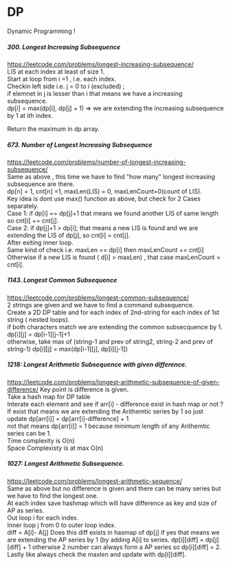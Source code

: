 # DP
Dynamic Programming !

##### 300. Longest Increasing Subsequence  
https://leetcode.com/problems/longest-increasing-subsequence/  
LIS at each index at least of size 1.  
Start at loop from i =1 , i.e. each index.  
Checkin left side i.e. j = 0 to i (excluded) ;  
if elemnet in j is lesser than i that means we have a increasing subsequence.  
dp[i] = max(dp[i], dp[j] + 1) => we are extending the increasing subsequence by 1 at ith index.  

Return the maximum in dp array.

##### 673. Number of Longest Increasing Subsequence  
https://leetcode.com/problems/number-of-longest-increasing-subsequence/  
Same as above , this time we have to find "how many" longest increasing subsequence are there.  
dp[n] = 1, cnt[n] =1, maxLen(LIS) = 0, maxLenCount=0(count of LIS).  
Key idea is dont use max() function as above, but check for 2 Cases separately.  
Case 1: if dp[i] == dp[j]+1 that means we found another LIS of same length so cnt[i] += cnt[j].  
Case 2: if dp[j]+1 > dp[i]; that means a new LIS is found and we are extending the LIS of dp[j], so cnt[i] = cnt[j].  
After exiting inner loop.  
Same kind of check i.e. maxLen == dp[i] then maxLenCount += cnt[i]  
Otherwise if a new LIS is found ( d[i] > maxLen) , that case maxLenCount = cnt[i].  

##### 1143. Longest Common Subsequence  
https://leetcode.com/problems/longest-common-subsequence/  
2 strings are given and we have to find a command subsequence.  
Create a 2D DP table 
and for each index of 2nd-string for each index of 1st string ( nested loops).  
if both characters match we are extending the common subsecquence by 1.  
   dp[i][j] = dp[i-1][j-1]+1  
otherwise, take max of  (string-1 and prev of string2, string-2 and prev of string-1)
   dp[i][j] = max(dp[i-1][j], dp[i][j-1])


##### 1218: Longest Arithmetic Subsequence with given difference.
https://leetcode.com/problems/longest-arithmetic-subsequence-of-given-difference/
Key point is difference is given.  
Take a hash map for DP table  
Interate each element and see if arr[i] - difference exist in hash map or not ?  
 If exist that means we are extending the Arithemtic series by 1 so just update dp[arr[i]] = dp[arr[i]-difference] + 1  
 not that means dp[arr[i]] = 1  because minimum length of any Arithemtic series can be 1.  
 Time complexity is O(n)  
 Space Complexisty is at max O(n)  
 
##### 1027: Longest Arithmetic Subsequence. 
https://leetcode.com/problems/longest-arithmetic-sequence/  
Same as above but no difference is given and there can be many series but we have to find the longest one.  
At each index save hashmap which will have difference as key and size of AP as series.  
Out loop i for each index.  
 Inner loop j  from 0 to outer loop index.  
 diff =  A[i]- A[j]
 Does this diff exists in hasmap of dp[j]
 if yes that means we are extending the AP series by 1 (by adding A[i] to series.
 dp[i][diff] = dp[j][diff] + 1
 otherwise 2 number can always form a AP series so dp[i][diff] =  2.  
 Lastly like always check the maxlen and update with dp[i][diff].  
